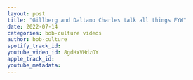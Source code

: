 ```yaml
---
layout: post
title: "Gillberg and Daltano Charles talk all things FYW"
date: 2022-07-14
categories: bob-culture videos
author: bob-culture
spotify_track_id: 
youtube_video_id: 8gdHxVHdzOY
apple_track_id: 
youtube_metadata: 
---
```

